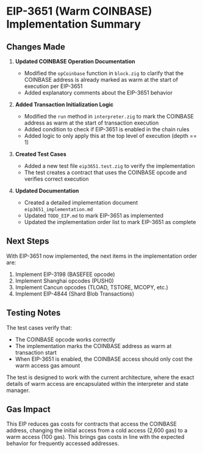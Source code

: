 # EIP-3651 (Warm COINBASE) Implementation Summary

## Changes Made

1. **Updated COINBASE Operation Documentation**
   - Modified the `opCoinbase` function in `block.zig` to clarify that the COINBASE address is already marked as warm at the start of execution per EIP-3651
   - Added explanatory comments about the EIP-3651 behavior

2. **Added Transaction Initialization Logic**
   - Modified the `run` method in `interpreter.zig` to mark the COINBASE address as warm at the start of transaction execution
   - Added condition to check if EIP-3651 is enabled in the chain rules
   - Added logic to only apply this at the top level of execution (depth == 1)

3. **Created Test Cases**
   - Added a new test file `eip3651.test.zig` to verify the implementation
   - The test creates a contract that uses the COINBASE opcode and verifies correct execution

4. **Updated Documentation**
   - Created a detailed implementation document `eip3651_implementation.md`
   - Updated `TODO_EIP.md` to mark EIP-3651 as implemented
   - Updated the implementation order list to mark EIP-3651 as complete

## Next Steps

With EIP-3651 now implemented, the next items in the implementation order are:

1. Implement EIP-3198 (BASEFEE opcode)
2. Implement Shanghai opcodes (PUSH0)
3. Implement Cancun opcodes (TLOAD, TSTORE, MCOPY, etc.)
4. Implement EIP-4844 (Shard Blob Transactions)

## Testing Notes

The test cases verify that:
- The COINBASE opcode works correctly
- The implementation marks the COINBASE address as warm at transaction start
- When EIP-3651 is enabled, the COINBASE access should only cost the warm access gas amount

The test is designed to work with the current architecture, where the exact details of warm access are encapsulated within the interpreter and state manager.

## Gas Impact

This EIP reduces gas costs for contracts that access the COINBASE address, changing the initial access from a cold access (2,600 gas) to a warm access (100 gas). This brings gas costs in line with the expected behavior for frequently accessed addresses.